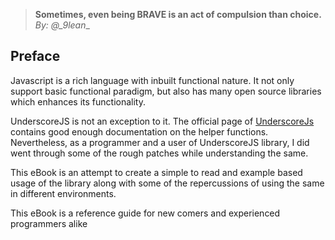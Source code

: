 > __Sometimes, even being BRAVE is an act of compulsion than choice.__ _By: @\_9lean__

## Preface

Javascript is a rich language with inbuilt functional nature. It not only support basic functional paradigm, but also has many open source libraries which enhances its functionality.

UnderscoreJS is not an exception to it. The official page of [UnderscoreJs](http://www.underscorejs.org) contains good enough documentation on the helper functions. Nevertheless, as a programmer and a user of UnderscoreJS library, I did went through some of the rough patches while understanding the same.

This eBook is an attempt to create a simple to read and example based usage of the library along with some of the repercussions of using the same in different environments.

This eBook is a reference guide for new comers and experienced programmers alike
